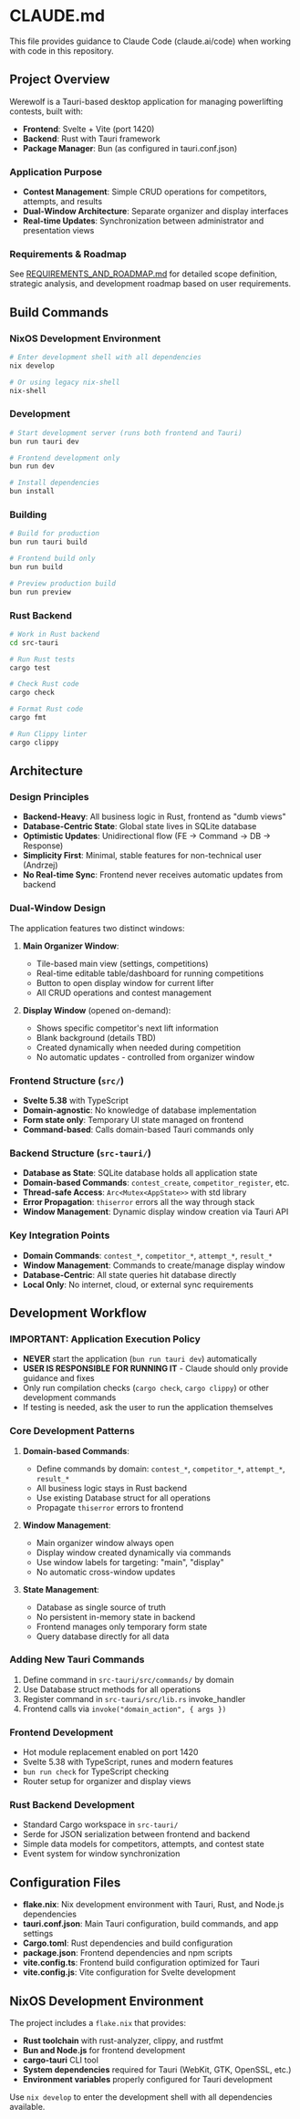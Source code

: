 # CLAUDE.md

This file provides guidance to Claude Code (claude.ai/code) when working with code in this repository.

## Project Overview

Werewolf is a Tauri-based desktop application for managing powerlifting contests, built with:
- **Frontend**: Svelte + Vite (port 1420)
- **Backend**: Rust with Tauri framework
- **Package Manager**: Bun (as configured in tauri.conf.json)

### Application Purpose
- **Contest Management**: Simple CRUD operations for competitors, attempts, and results
- **Dual-Window Architecture**: Separate organizer and display interfaces
- **Real-time Updates**: Synchronization between administrator and presentation views

### Requirements & Roadmap
See [REQUIREMENTS_AND_ROADMAP.md](./REQUIREMENTS_AND_ROADMAP.md) for detailed scope definition, strategic analysis, and development roadmap based on user requirements.

## Build Commands

### NixOS Development Environment
```bash
# Enter development shell with all dependencies
nix develop

# Or using legacy nix-shell
nix-shell
```

### Development
```bash
# Start development server (runs both frontend and Tauri)
bun run tauri dev

# Frontend development only
bun run dev

# Install dependencies
bun install
```

### Building
```bash
# Build for production
bun run tauri build

# Frontend build only
bun run build

# Preview production build
bun run preview
```

### Rust Backend
```bash
# Work in Rust backend
cd src-tauri

# Run Rust tests
cargo test

# Check Rust code
cargo check

# Format Rust code
cargo fmt

# Run Clippy linter
cargo clippy
```

## Architecture

### Design Principles
- **Backend-Heavy**: All business logic in Rust, frontend as "dumb views"
- **Database-Centric State**: Global state lives in SQLite database
- **Optimistic Updates**: Unidirectional flow (FE → Command → DB → Response)
- **Simplicity First**: Minimal, stable features for non-technical user (Andrzej)
- **No Real-time Sync**: Frontend never receives automatic updates from backend

### Dual-Window Design
The application features two distinct windows:

1. **Main Organizer Window**:
   - Tile-based main view (settings, competitions)
   - Real-time editable table/dashboard for running competitions
   - Button to open display window for current lifter
   - All CRUD operations and contest management

2. **Display Window** (opened on-demand):
   - Shows specific competitor's next lift information
   - Blank background (details TBD)
   - Created dynamically when needed during competition
   - No automatic updates - controlled from organizer window

### Frontend Structure (`src/`)
- **Svelte 5.38** with TypeScript
- **Domain-agnostic**: No knowledge of database implementation
- **Form state only**: Temporary UI state managed on frontend
- **Command-based**: Calls domain-based Tauri commands only

### Backend Structure (`src-tauri/`)
- **Database as State**: SQLite database holds all application state
- **Domain-based Commands**: `contest_create`, `competitor_register`, etc.
- **Thread-safe Access**: `Arc<Mutex<AppState>>` with std library
- **Error Propagation**: `thiserror` errors all the way through stack
- **Window Management**: Dynamic display window creation via Tauri API

### Key Integration Points
- **Domain Commands**: `contest_*`, `competitor_*`, `attempt_*`, `result_*`
- **Window Management**: Commands to create/manage display window
- **Database-Centric**: All state queries hit database directly
- **Local Only**: No internet, cloud, or external sync requirements

## Development Workflow

### IMPORTANT: Application Execution Policy
- **NEVER** start the application (`bun run tauri dev`) automatically
- **USER IS RESPONSIBLE FOR RUNNING IT** - Claude should only provide guidance and fixes
- Only run compilation checks (`cargo check`, `cargo clippy`) or other development commands
- If testing is needed, ask the user to run the application themselves

### Core Development Patterns

1. **Domain-based Commands**:
   - Define commands by domain: `contest_*`, `competitor_*`, `attempt_*`, `result_*`
   - All business logic stays in Rust backend
   - Use existing Database struct for all operations
   - Propagate `thiserror` errors to frontend

2. **Window Management**:
   - Main organizer window always open
   - Display window created dynamically via commands
   - Use window labels for targeting: "main", "display"
   - No automatic cross-window updates

3. **State Management**:
   - Database as single source of truth
   - No persistent in-memory state in backend
   - Frontend manages only temporary form state
   - Query database directly for all data

### Adding New Tauri Commands
1. Define command in `src-tauri/src/commands/` by domain
2. Use Database struct methods for all operations  
3. Register command in `src-tauri/src/lib.rs` invoke_handler
4. Frontend calls via `invoke("domain_action", { args })`

### Frontend Development
- Hot module replacement enabled on port 1420
- Svelte 5.38 with TypeScript, runes and modern features
- `bun run check` for TypeScript checking
- Router setup for organizer and display views

### Rust Backend Development
- Standard Cargo workspace in `src-tauri/`
- Serde for JSON serialization between frontend and backend
- Simple data models for competitors, attempts, and contest state
- Event system for window synchronization

## Configuration Files

- **flake.nix**: Nix development environment with Tauri, Rust, and Node.js dependencies
- **tauri.conf.json**: Main Tauri configuration, build commands, and app settings
- **Cargo.toml**: Rust dependencies and build configuration  
- **package.json**: Frontend dependencies and npm scripts
- **vite.config.ts**: Frontend build configuration optimized for Tauri
- **vite.config.js**: Vite configuration for Svelte development

## NixOS Development Environment

The project includes a `flake.nix` that provides:
- **Rust toolchain** with rust-analyzer, clippy, and rustfmt
- **Bun and Node.js** for frontend development
- **cargo-tauri** CLI tool
- **System dependencies** required for Tauri (WebKit, GTK, OpenSSL, etc.)
- **Environment variables** properly configured for Tauri development

Use `nix develop` to enter the development shell with all dependencies available.